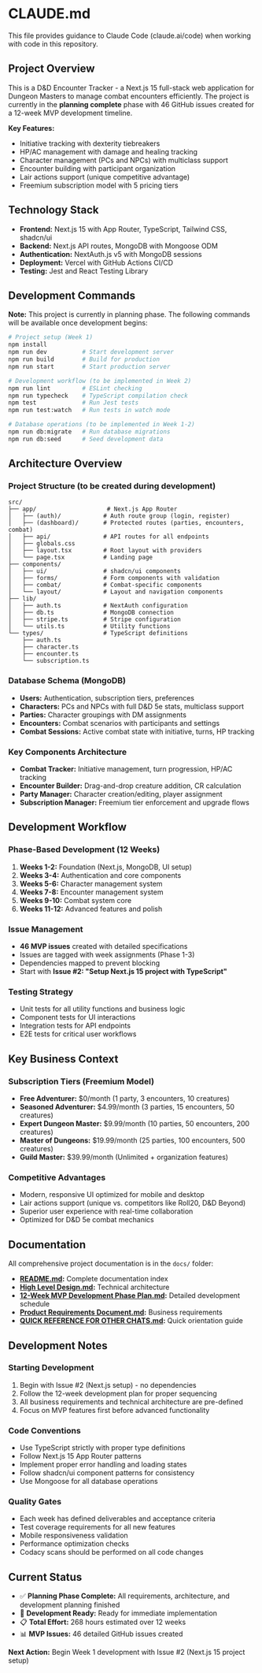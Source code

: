 # CLAUDE.md

This file provides guidance to Claude Code (claude.ai/code) when working with code in this repository.

## Project Overview

This is a D&D Encounter Tracker - a Next.js 15 full-stack web application for Dungeon Masters to manage combat encounters efficiently. The project is currently in the **planning complete** phase with 46 GitHub issues created for a 12-week MVP development timeline.

**Key Features:**
- Initiative tracking with dexterity tiebreakers
- HP/AC management with damage and healing tracking
- Character management (PCs and NPCs) with multiclass support
- Encounter building with participant organization
- Lair actions support (unique competitive advantage)
- Freemium subscription model with 5 pricing tiers

## Technology Stack

- **Frontend:** Next.js 15 with App Router, TypeScript, Tailwind CSS, shadcn/ui
- **Backend:** Next.js API routes, MongoDB with Mongoose ODM
- **Authentication:** NextAuth.js v5 with MongoDB sessions
- **Deployment:** Vercel with GitHub Actions CI/CD
- **Testing:** Jest and React Testing Library

## Development Commands

**Note:** This project is currently in planning phase. The following commands will be available once development begins:

```bash
# Project setup (Week 1)
npm install
npm run dev          # Start development server
npm run build        # Build for production
npm run start        # Start production server

# Development workflow (to be implemented in Week 2)
npm run lint         # ESLint checking
npm run typecheck    # TypeScript compilation check
npm test             # Run Jest tests
npm run test:watch   # Run tests in watch mode

# Database operations (to be implemented in Week 1-2)
npm run db:migrate   # Run database migrations
npm run db:seed      # Seed development data
```

## Architecture Overview

### Project Structure (to be created during development)
```
src/
├── app/                    # Next.js App Router
│   ├── (auth)/            # Auth route group (login, register)
│   ├── (dashboard)/       # Protected routes (parties, encounters, combat)
│   ├── api/               # API routes for all endpoints
│   ├── globals.css
│   ├── layout.tsx         # Root layout with providers
│   └── page.tsx           # Landing page
├── components/
│   ├── ui/                # shadcn/ui components
│   ├── forms/             # Form components with validation
│   ├── combat/            # Combat-specific components
│   └── layout/            # Layout and navigation components
├── lib/
│   ├── auth.ts            # NextAuth configuration
│   ├── db.ts              # MongoDB connection
│   ├── stripe.ts          # Stripe configuration
│   └── utils.ts           # Utility functions
└── types/                 # TypeScript definitions
    ├── auth.ts
    ├── character.ts
    ├── encounter.ts
    └── subscription.ts
```

### Database Schema (MongoDB)
- **Users:** Authentication, subscription tiers, preferences
- **Characters:** PCs and NPCs with full D&D 5e stats, multiclass support
- **Parties:** Character groupings with DM assignments
- **Encounters:** Combat scenarios with participants and settings
- **Combat Sessions:** Active combat state with initiative, turns, HP tracking

### Key Components Architecture
- **Combat Tracker:** Initiative management, turn progression, HP/AC tracking
- **Encounter Builder:** Drag-and-drop creature addition, CR calculation
- **Party Manager:** Character creation/editing, player assignment
- **Subscription Manager:** Freemium tier enforcement and upgrade flows

## Development Workflow

### Phase-Based Development (12 Weeks)
1. **Weeks 1-2:** Foundation (Next.js, MongoDB, UI setup)
2. **Weeks 3-4:** Authentication and core components
3. **Weeks 5-6:** Character management system
4. **Weeks 7-8:** Encounter management system
5. **Weeks 9-10:** Combat system core
6. **Weeks 11-12:** Advanced features and polish

### Issue Management
- **46 MVP issues** created with detailed specifications
- Issues are tagged with week assignments (Phase 1-3)
- Dependencies mapped to prevent blocking
- Start with **Issue #2: "Setup Next.js 15 project with TypeScript"**

### Testing Strategy
- Unit tests for all utility functions and business logic
- Component tests for UI interactions
- Integration tests for API endpoints
- E2E tests for critical user workflows

## Key Business Context

### Subscription Tiers (Freemium Model)
- **Free Adventurer:** $0/month (1 party, 3 encounters, 10 creatures)
- **Seasoned Adventurer:** $4.99/month (3 parties, 15 encounters, 50 creatures)
- **Expert Dungeon Master:** $9.99/month (10 parties, 50 encounters, 200 creatures)
- **Master of Dungeons:** $19.99/month (25 parties, 100 encounters, 500 creatures)
- **Guild Master:** $39.99/month (Unlimited + organization features)

### Competitive Advantages
- Modern, responsive UI optimized for mobile and desktop
- Lair actions support (unique vs. competitors like Roll20, D&D Beyond)
- Superior user experience with real-time collaboration
- Optimized for D&D 5e combat mechanics

## Documentation

All comprehensive project documentation is in the `docs/` folder:

- **[README.md](./docs/README.md):** Complete documentation index
- **[High Level Design.md](./docs/High%20Level%20Design.md):** Technical architecture
- **[12-Week MVP Development Phase Plan.md](./docs/12-Week%20MVP%20Development%20Phase%20Plan.md):** Detailed development schedule
- **[Product Requirements Document.md](./docs/Product%20Requirements%20Document.md):** Business requirements
- **[QUICK REFERENCE FOR OTHER CHATS.md](./docs/QUICK%20REFERENCE%20FOR%20OTHER%20CHATS.md):** Quick orientation guide

## Development Notes

### Starting Development
1. Begin with Issue #2 (Next.js setup) - no dependencies
2. Follow the 12-week development plan for proper sequencing
3. All business requirements and technical architecture are pre-defined
4. Focus on MVP features first before advanced functionality

### Code Conventions
- Use TypeScript strictly with proper type definitions
- Follow Next.js 15 App Router patterns
- Implement proper error handling and loading states
- Follow shadcn/ui component patterns for consistency
- Use Mongoose for all database operations

### Quality Gates
- Each week has defined deliverables and acceptance criteria
- Test coverage requirements for all new features
- Mobile responsiveness validation
- Performance optimization checks
- Codacy scans should be performed on all code changes

## Current Status

- ✅ **Planning Phase Complete:** All requirements, architecture, and development planning finished
- 🚀 **Development Ready:** Ready for immediate implementation
- 📋 **Total Effort:** 268 hours estimated over 12 weeks
- 📊 **MVP Issues:** 46 detailed GitHub issues created

**Next Action:** Begin Week 1 development with Issue #2 (Next.js 15 project setup)